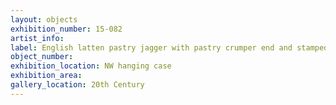 ```yaml
---
layout: objects
exhibition_number: 15-082
artist_info: 
label: English latten pastry jagger with pastry crumper end and stamped design
object_number: 
exhibition_location: NW hanging case
exhibition_area: 
gallery_location: 20th Century 
---
```


